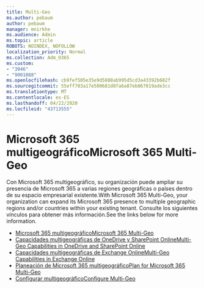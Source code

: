 ```yaml
---
title: Multi-Geo
ms.author: pebaum
author: pebaum
manager: mnirkhe
ms.audience: Admin
ms.topic: article
ROBOTS: NOINDEX, NOFOLLOW
localization_priority: Normal
ms.collection: Adm_O365
ms.custom:
- "3046"
- "9001088"
ms.openlocfilehash: cb9fef505e35e9d5888ab995d5cd3a43392b682f
ms.sourcegitcommit: 55eff703a17e500681d8fa6a87eb067019ade3cc
ms.translationtype: MT
ms.contentlocale: es-ES
ms.lasthandoff: 04/22/2020
ms.locfileid: "43713555"
---
```

# <a name="microsoft-365-multi-geo"></a><span data-ttu-id="a7312-102">Microsoft 365 multigeográfico</span><span class="sxs-lookup"><span data-stu-id="a7312-102">Microsoft 365 Multi-Geo</span></span>

<span data-ttu-id="a7312-103">Con Microsoft 365 multigeográfico, su organización puede ampliar su presencia de Microsoft 365 a varias regiones geográficas o países dentro de su espacio empresarial existente.</span><span class="sxs-lookup"><span data-stu-id="a7312-103">With Microsoft 365 Multi-Geo, your organization can expand its Microsoft 365 presence to multiple geographic regions and/or countries within your existing tenant.</span></span> <span data-ttu-id="a7312-104">Consulte los siguientes vínculos para obtener más información.</span><span class="sxs-lookup"><span data-stu-id="a7312-104">See the links below for more information.</span></span>

- [<span data-ttu-id="a7312-105">Microsoft 365 multigeográfico</span><span class="sxs-lookup"><span data-stu-id="a7312-105">Microsoft 365 Multi-Geo</span></span>](https://docs.microsoft.com/office365/enterprise/office-365-multi-geo)
- [<span data-ttu-id="a7312-106">Capacidades multigeográficas de OneDrive y SharePoint Online</span><span class="sxs-lookup"><span data-stu-id="a7312-106">Multi-Geo Capabilities in OneDrive and SharePoint Online</span></span>](https://docs.microsoft.com/office365/enterprise/multi-geo-capabilities-in-onedrive-and-sharepoint-online-in-office-365)
- [<span data-ttu-id="a7312-107">Capacidades multigeográficas de Exchange Online</span><span class="sxs-lookup"><span data-stu-id="a7312-107">Multi-Geo Capabilities in Exchange Online</span></span>](https://docs.microsoft.com/office365/enterprise/multi-geo-capabilities-in-exchange-online)
- [<span data-ttu-id="a7312-108">Planeación de Microsoft 365 multigeográfico</span><span class="sxs-lookup"><span data-stu-id="a7312-108">Plan for Microsoft 365 Multi-Geo</span></span>](https://docs.microsoft.com/office365/enterprise/plan-for-multi-geo)
- [<span data-ttu-id="a7312-109">Configurar multigeográfico</span><span class="sxs-lookup"><span data-stu-id="a7312-109">Configure Multi-Geo</span></span>](https://docs.microsoft.com/office365/enterprise/multi-geo-tenant-configuration)
